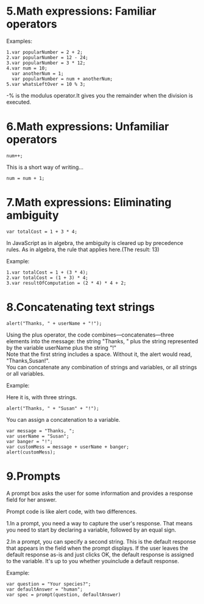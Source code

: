 # 5.Math expressions: Familiar operators

Examples:
```
1.var popularNumber = 2 + 2;
2.var popularNumber = 12 - 24;
3.var popularNumber = 3 * 12;
4.var num = 10;
  var anotherNum = 1;
  var popularNumber = num + anotherNum;
5.var whatsLeftOver = 10 % 3;
```
-% is the modulus operator.It gives you the remainder when the division is executed.


# 6.Math expressions: Unfamiliar operators
```
num++;
```
This is a short way of writing... 
```
num = num + 1;
```
# 7.Math expressions: Eliminating ambiguity
```
var totalCost = 1 + 3 * 4;
```
In JavaScript as in algebra, the ambiguity is cleared up by precedence rules. As in
algebra, the rule that applies here.(The result: 13)

Example:
```
1.var totalCost = 1 + (3 * 4);
2.var totalCost = (1 + 3) * 4;
3.var resultOfComputation = (2 * 4) * 4 + 2;
```
# 8.Concatenating text strings
```
alert("Thanks, " + userName + "!");
```
Using the plus operator, the code combines—concatenates—three elements into the
message: the string "Thanks, " plus the string represented by the variable userName plus the
string "!"<br>
Note that the first string includes a space. Without it, the alert would read,
"Thanks,Susan!".<br>
You can concatenate any combination of strings and variables, or all strings or all
variables.

Example:

Here it is, with three strings.
```
alert("Thanks, " + "Susan" + "!");
```
You can assign a concatenation to a variable.
```
var message = "Thanks, ";
var userName = "Susan";
var banger = "!";
var customMess = message + userName + banger;
alert(customMess);
```
# 9.Prompts

A prompt box asks the user for some information and provides a response field for her
answer.

Prompt code is like alert code, with two differences.

1.In a prompt, you need a way to capture the user's response. That means you need to start by declaring a variable, followed by an equal sign.

2.In a prompt, you can specify a second string. This is the default response that appears in the field when the prompt displays. If the user leaves the default response as-is and just clicks OK, the default response is assigned to the variable. It's up to you whether youinclude a default response.

Example:
```
var question = "Your species?";
var defaultAnswer = "human";
var spec = prompt(question, defaultAnswer)
```



